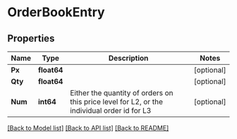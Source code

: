 # OrderBookEntry

## Properties

Name | Type | Description | Notes
------------ | ------------- | ------------- | -------------
**Px** | **float64** |  | [optional] 
**Qty** | **float64** |  | [optional] 
**Num** | **int64** | Either the quantity of orders on this price level for L2, or the individual order id for L3 | [optional] 

[[Back to Model list]](../README.md#documentation-for-models) [[Back to API list]](../README.md#documentation-for-api-endpoints) [[Back to README]](../README.md)


